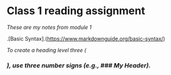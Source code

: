# Class 1 reading assignment 

*These are my notes from module 1*

.[Basic Syntax].(https://www.markdownguide.org/basic-syntax/)

*To create a heading level three (<h3>), use three number signs (e.g., ### My Header).*
  
  
